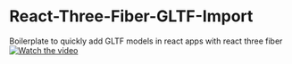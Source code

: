 # React-Three-Fiber-GLTF-Import
Boilerplate to quickly add GLTF models in react apps with react three fiber<br>
[![Watch the video](https://img.youtube.com/vi/KMAN6zzH8ZE/hqdefault.jpg)](https://www.youtube.com/watch?v=KMAN6zzH8ZE)
